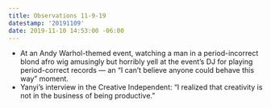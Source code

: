 ```yaml
---
title: Observations 11-9-19
datestamp: '20191109'
date: 2019-11-10 14:53:00 -06:00
---
```


- At an Andy Warhol-themed event, watching a man in a period-incorrect blond afro wig amusingly but horribly yell at the event’s DJ for playing period-correct records — an “I can’t believe anyone could behave this way” moment.
- Yanyi’s interview in the Creative Independent: “I realized that creativity is not in the business of being productive.”
